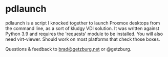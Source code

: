# pdlaunch

pdlaunch is a script I knocked together to launch Proxmox desktops from the command line, as a sort of kludgy VDI solution.
It was written against Python 3.9 and requires the 'requests' module to be installed. You will also need virt-viewer. Should work on most platforms that check those boxes.

Questions & feedback to brad@getzburg.net or @getzburg.